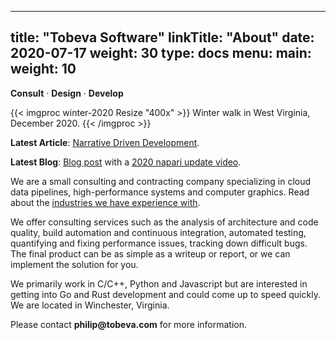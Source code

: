 
---
title: "Tobeva Software"
linkTitle: "About"
date: 2020-07-17
weight: 30
type: docs
menu:
  main:
    weight: 10
---

**Consult** &middot; **Design** &middot; **Develop**

{{< imgproc winter-2020 Resize "400x" >}}
Winter walk in West Virginia, December 2020.
{{< /imgproc >}}

**Latest Article**: [Narrative Driven Development](/articles/narrative-driven-development/).

**Latest Blog**: [Blog post](/blog/2021/01/23/napari-2020-rendering-update/)
with a [2020 napari update video](https://youtu.be/X5Ar8JA2tc8).

We are a small consulting and contracting company specializing in cloud
data pipelines, high-performance systems and computer graphics. Read about
the [industries we have experience with](/about/experience/).

We offer consulting services such as the analysis of architecture and code
quality, build automation and continuous integration, automated testing,
quantifying and fixing performance issues, tracking down difficult bugs.
The final product can be as simple as a writeup or report, or we can
implement the solution for you.

We primarily work in C/C++, Python and Javascript but are interested in
getting into Go and Rust development and could come up to speed quickly. We
are located in Winchester, Virginia.

Please contact **philip<img src="" width="0" height="0">@tobeva.com** for
more information.
